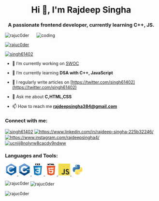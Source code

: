 <h1 align="center">Hi 👋, I'm Rajdeep Singha</h1>
<h3 align="center">A passionate frontend developer, currently learning C++, JS.</h3>

<img align="right" alt="coding" width="400" scr="![OIG](https://github.com/RajuC0der/RajuC0der/assets/137903887/07297c53-285a-4aa2-9b4d-e2cbf1416e13)
">

<p align="left"> <img src="https://komarev.com/ghpvc/?username=RajuC0der&label=Profile%20views&color=0e75b6&style=flat" alt="rajuc0der" /> </p>

<p align="left"> <a href="https://github.com/ryo-ma/github-profile-trophy"><img src="https://github-profile-trophy.vercel.app/?username=RajuC0der" alt="rajuc0der" /></a> </p>

<p align="left"> <a href="https://twitter.com/singh61402" target="blank"><img src="https://img.shields.io/twitter/follow/singh61402?logo=twitter&style=for-the-badge" alt="singh61402" /></a> </p>

- 🔭 I’m currently working on [SWOC](https://www.socialwinterofcode.com/)

- 🌱 I’m currently learning **DSA with C++, JavaScript**

- 📝 I regularly write articles on [https://twitter.com/singh61402](https://twitter.com/singh61402)

- 💬 Ask me about **C,HTML,CSS**

- 📫 How to reach me **rajdeepsingha384@gmail.com**

<h3 align="left">Connect with me:</h3>
<p align="left">
<a href="https://twitter.com/singh61402" target="blank"><img align="center" src="https://raw.githubusercontent.com/rahuldkjain/github-profile-readme-generator/master/src/images/icons/Social/twitter.svg" alt="singh61402" height="30" width="40" /></a>
<a href="https://linkedin.com/in/https://www.linkedin.com/in/rajdeep-singha-225b32246/" target="blank"><img align="center" src="https://raw.githubusercontent.com/rahuldkjain/github-profile-readme-generator/master/src/images/icons/Social/linked-in-alt.svg" alt="https://www.linkedin.com/in/rajdeep-singha-225b32246/" height="30" width="40" /></a>
<a href="https://instagram.com/https://www.instagram.com/rajdeepsingha4/" target="blank"><img align="center" src="https://raw.githubusercontent.com/rahuldkjain/github-profile-readme-generator/master/src/images/icons/Social/instagram.svg" alt="https://www.instagram.com/rajdeepsingha4/" height="30" width="40" /></a>
<a href="https://www.youtube.com/c/ucniij8nolyrw8cacdy9ndww" target="blank"><img align="center" src="https://raw.githubusercontent.com/rahuldkjain/github-profile-readme-generator/master/src/images/icons/Social/youtube.svg" alt="ucniij8nolyrw8cacdy9ndww" height="30" width="40" /></a>
</p>

<h3 align="left">Languages and Tools:</h3>
<p align="left"> <a href="https://www.cprogramming.com/" target="_blank" rel="noreferrer"> <img src="https://raw.githubusercontent.com/devicons/devicon/master/icons/c/c-original.svg" alt="c" width="40" height="40"/> </a> <a href="https://www.w3schools.com/cpp/" target="_blank" rel="noreferrer"> <img src="https://raw.githubusercontent.com/devicons/devicon/master/icons/cplusplus/cplusplus-original.svg" alt="cplusplus" width="40" height="40"/> </a> <a href="https://www.w3schools.com/css/" target="_blank" rel="noreferrer"> <img src="https://raw.githubusercontent.com/devicons/devicon/master/icons/css3/css3-original-wordmark.svg" alt="css3" width="40" height="40"/> </a> <a href="https://www.w3.org/html/" target="_blank" rel="noreferrer"> <img src="https://raw.githubusercontent.com/devicons/devicon/master/icons/html5/html5-original-wordmark.svg" alt="html5" width="40" height="40"/> </a> <a href="https://developer.mozilla.org/en-US/docs/Web/JavaScript" target="_blank" rel="noreferrer"> <img src="https://raw.githubusercontent.com/devicons/devicon/master/icons/javascript/javascript-original.svg" alt="javascript" width="40" height="40"/> </a> <a href="https://www.python.org" target="_blank" rel="noreferrer"> <img src="https://raw.githubusercontent.com/devicons/devicon/master/icons/python/python-original.svg" alt="python" width="40" height="40"/> </a> </p>

<p><img align="left" src="https://github-readme-stats.vercel.app/api/top-langs?username=RajuC0der&show_icons=true&locale=en&layout=compact" alt="rajuc0der" /></p>

<p>&nbsp;<img align="center" src="https://github-readme-stats.vercel.app/api?username=RajuC0der&show_icons=true&locale=en" alt="rajuc0der" /></p>

<p><img align="center" src="https://github-readme-streak-stats.herokuapp.com/?user=RajuC0der&" alt="rajuc0der" /></p>

